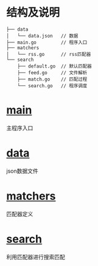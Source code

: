 结构及说明
===
```text
├── data
│   └── data.json   // 数据
├── main.go         // 程序入口
├── matchers
│   └── rss.go      // rss匹配器
└── search
    ├── default.go  // 默认匹配器
    ├── feed.go     // 文件解析
    ├── match.go    // 匹配过程
    └── search.go   // 程序调度

```
# [main](./main.md)
主程序入口
# [data](./data)
json数据文件
# [matchers](./matchers)
匹配器定义
# [search](./search)
利用匹配器进行搜索匹配

